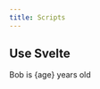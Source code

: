 ```yaml
---
title: Scripts
---
```


<script lang="ts">
    const age = 5;
</script>

## Use Svelte

Bob is {age} years old
